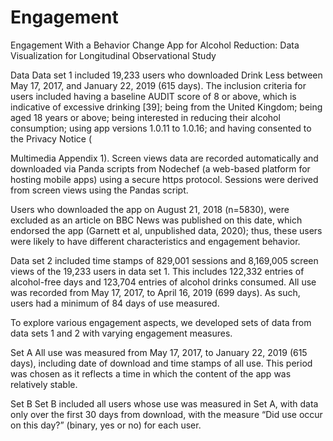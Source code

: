 # Engagement
Engagement With a Behavior Change App for Alcohol Reduction: Data Visualization for Longitudinal Observational Study


Data
Data set 1 included 19,233 users who downloaded Drink Less between May 17, 2017, and January 22, 2019 (615 days). The inclusion criteria for users included having a baseline AUDIT score of 8 or above, which is indicative of excessive drinking [39]; being from the United Kingdom; being aged 18 years or above; being interested in reducing their alcohol consumption; using app versions 1.0.11 to 1.0.16; and having consented to the Privacy Notice (

Multimedia Appendix 1). Screen views data are recorded automatically and downloaded via Panda scripts from Nodechef (a web-based platform for hosting mobile apps) using a secure https protocol. Sessions were derived from screen views using the Pandas script.

Users who downloaded the app on August 21, 2018 (n=5830), were excluded as an article on BBC News was published on this date, which endorsed the app (Garnett et al, unpublished data, 2020); thus, these users were likely to have different characteristics and engagement behavior.

Data set 2 included time stamps of 829,001 sessions and 8,169,005 screen views of the 19,233 users in data set 1. This includes 122,332 entries of alcohol-free days and 123,704 entries of alcohol drinks consumed. All use was recorded from May 17, 2017, to April 16, 2019 (699 days). As such, users had a minimum of 84 days of use measured.

To explore various engagement aspects, we developed sets of data from data sets 1 and 2 with varying engagement measures.

Set A
All use was measured from May 17, 2017, to January 22, 2019 (615 days), including date of download and time stamps of all use. This period was chosen as it reflects a time in which the content of the app was relatively stable.

Set B
Set B included all users whose use was measured in Set A, with data only over the first 30 days from download, with the measure “Did use occur on this day?” (binary, yes or no) for each user.
